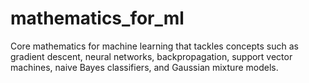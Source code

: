 # mathematics_for_ml
Core mathematics for machine learning that tackles concepts such as gradient descent, neural networks, 
backpropagation, support vector machines, naive Bayes classifiers, and Gaussian mixture models.

